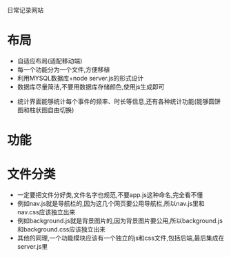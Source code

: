 日常记录网站

# 布局
- 自适应布局(适配移动端)
- 每一个功能分为一个文件,方便移植
- 利用MYSQL数据库+node server.js的形式设计
- 数据库尽量简洁,不要用数据库存储颜色,使用js生成即可
<!-- - 数据库 已经实现 -->
<!-- - 全屏范围背景图片会自动变化(30秒变一个,电脑是我的images/bg/pc里的,手机则是images/bg/mobile里的),加一个灰色透明的遮罩层(像玻璃一样) 这个已经实现 -->
<!-- - 核心区域是从上到下24小时胶囊(如果为pc,则是两列,一列12个,左边上午,右边下午),一个胶囊被分为60等分,每分钟一个小块 -->
<!-- - 每个胶囊右边有一个加号,能够添加该小时内的事件(也能跨小时创建,例如我点击1点的,能够选择从几点几分到几点执行了这个事件,例如选择1点到8点是睡觉),这个加号在电脑端是当鼠标滑过才会显示,可以加一点动画 -->
<!-- - 24小时胶囊颜色不一样,但是不要跨度太大,莫兰迪色的就可 -->
<!-- - 每个胶囊的里面的事件会改变当前胶囊处于那个事件的时间段的颜色,但是颜色还是跟胶囊的底色相近,而多个事件可能重合,颜色也会发生变化.颜色使用js生成,不要使用数据库存储 -->
<!-- - 上面是导航栏,导航栏的中间能够选择日期,而且有左右箭头快速切换日期(日期默认切换到今天),导航栏的左边是logo,右边是导航栏,主页按钮和设置按钮,另外还有一个统计界面 -->
- 统计界面能够统计每个事件的频率、时长等信息,还有各种统计功能(能够圆饼图和柱状图自由切换)

# 功能
<!-- - 点击某一个小时胶囊里的事件可以更改里面的信息(删除修改) -->
<!-- - 一个小时内可能有多个事件发生,而且可能出现8:00-9:10吃饭,同时8:30-9:00刷B站这种重叠事件 -->
<!-- - 鼠标悬停在事件时，会浮现一个信息卡，显示完整的事件详情（如“8:24-8:50，吃饭，和张博文，备注...”）。 -->
<!-- - 一个事件的编辑界面应该有:开始时间,结束时间,事件名称,备注 -->
<!-- - 事件名称那里可以选择已有的事件名称，也可以自定义输入。 -->

# 文件分类
- 一定要把文件分好类,文件名字也规范,不要app.js这种命名,完全看不懂
- 例如nav.js就是导航栏的,因为这几个网页要公用导航栏,所以nav.js里和nav.css应该独立出来
- 例如background.js就是背景图片的,因为背景图片要公用,所以background.js和background.css应该独立出来
- 其他的同理,一个功能模块应该有一个独立的js和css文件,包括后端,最后集成在server.js里
